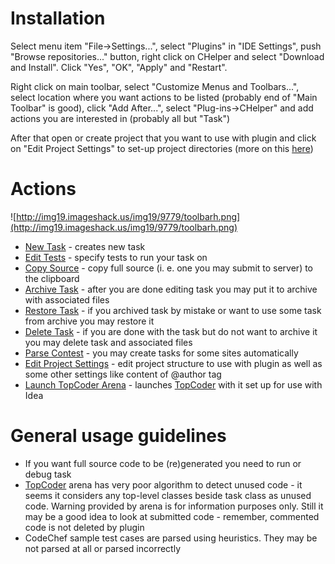 # Installation #

Select menu item "File->Settings...", select "Plugins" in "IDE Settings", push "Browse repositories..." button, right click on CHelper and select "Download and Install". Click "Yes", "OK", "Apply" and "Restart".

Right click on main toolbar, select "Customize Menus and Toolbars...", select location where you want actions to be listed (probably end of "Main Toolbar" is good), click "Add After...", select "Plug-ins->CHelper" and add actions you are interested in (probably all but "Task")

After that open or create project that you want to use with plugin and click on "Edit Project Settings" to set-up project directories (more on this [here](EditProjectSettings.md))

# Actions #

![http://img19.imageshack.us/img19/9779/toolbarh.png](http://img19.imageshack.us/img19/9779/toolbarh.png)

  * [New Task](NewTask.md) - creates new task
  * [Edit Tests](EditTests.md) - specify tests to run your task on
  * [Copy Source](CopySource.md) - copy full source (i. e. one you may submit to server) to the clipboard
  * [Archive Task](ArchiveTask.md) - after you are done editing task you may put it to archive with associated files
  * [Restore Task](RestoreTask.md) - if you archived task by mistake or want to use some task from archive you may restore it
  * [Delete Task](DeleteTask.md) - if you are done with the task but do not want to archive it you may delete task and associated files
  * [Parse Contest](ParseContest.md) - you may create tasks for some sites automatically
  * [Edit Project Settings](EditProjectSettings.md) - edit project structure to use with plugin as well as some other settings like content of @author tag
  * [Launch TopCoder Arena](LaunchTopCoderArena.md) - launches [TopCoder](http://topcoder.com/tc) with it set up for use with Idea

# General usage guidelines #

  * If you want full source code to be (re)generated you need to run or debug task
  * [TopCoder](http://topcoder.com/tc) arena has very poor algorithm to detect unused code - it seems it considers any top-level classes beside task class as unused code. Warning provided by arena is for information purposes only. Still it may be a good idea to look at submitted code - remember, commented code is not deleted by plugin
  * CodeChef sample test cases are parsed using heuristics. They may be not parsed at all or parsed incorrectly
